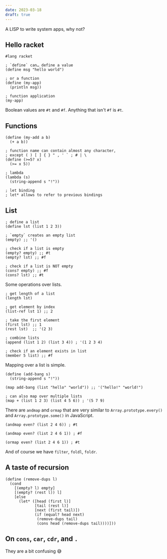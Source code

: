 ```yaml
---
date: 2023-03-18
draft: true
---
```


A LISP to write system apps, why not?

## Hello racket

```racket
#lang racket

; `define` can… define a value
(define msg "hello world")

; or a function
(define (my-app)
  (println msg))

; function application
(my-app)
```

Boolean values are `#t` and `#f`. Anything that isn't `#f` is `#t`.

## Functions

```racket
(define (my-add a b)
  (+ a b))

; function name can contain almost any character,
; except ( ) [ ] { } " , ' ` ; # | \
(define (>=5? x)
  (>= x 5))

; lambda
(lambda (s)
  (string-append s "!"))

; let binding
; let* allows to refer to previous bindings
```

## List

```racket
; define a list
(define lst (list 1 2 3))

; `empty` creates an empty list
(empty) ;; '()

; check if a list is empty
(empty? empty) ;; #t
(empty? lst) ;; #f

; check if a list is NOT empty
(cons? empty) ;; #f
(cons? lst) ;; #t
```

Some operations over lists.

```racket
; get length of a list
(length lst)

; get element by index
(list-ref lst 1) ;; 2

; take the first element
(first lst) ;; 1
(rest lst)  ;; '(2 3)

; combine lists
(append (list 1 2) (list 3 4)) ; '(1 2 3 4)

; check if an element exists in list
(member 5 list) ;; #f
```

Mapping over a list is simple.

```racket
(define (add-bang s)
  (string-append s "!"))

(map add-bang (list "hello" "world")) ;; '("hello!" "world!")

; can also map over multiple lists
(map + (list 1 2 3) (list 4 5 6)) ; '(5 7 9)
```

There are `andmap` and `ormap` that are very similar to `Array.prototype.every()` and `Array.prototype.some()` in JavaScript.

```racket
(andmap even? (list 2 4 6)) ; #t

(andmap even? (list 2 4 6 1)) ; #f

(ormap even? (list 2 4 6 1)) ; #t
```

And of course we have `filter`, `foldl`, `foldr`.

## A taste of recursion

```racket
(define (remove-dups l)
  (cond
    [(empty? l) empty]
    [(empty? (rest l)) l]
    [else
      (let* ([head (first l)]
             [tail (rest l)]
             [next (first tail)])
             (if (equal? head next)
              (remove-dups tail)
              (cons head (remove-dups tail))))]))
```

## On `cons`, `car`, `cdr`, and `.`

They are a bit confusing 😅
